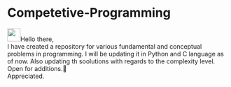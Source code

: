 # Competetive-Programming
<img src="https://raw.githubusercontent.com/MartinHeinz/MartinHeinz/master/wave.gif" width="30px">Hello there, <br>
I have created a repository for various fundamental and conceptual problems in programming. I will be updating it in Python and C language as of now. Also updating th soolutions with regards to the complexity level.<br>
Open for additions.🙂<br>
Appreciated.
